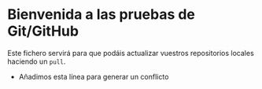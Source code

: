 # Bienvenida a las pruebas de Git/GitHub

Este fichero servirá para que podáis actualizar vuestros repositorios locales haciendo un `pull`.
* Añadimos esta línea para generar un conflicto
